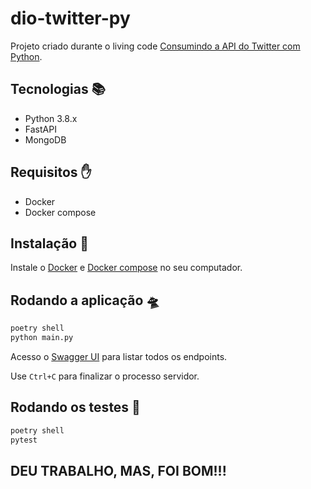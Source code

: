 # dio-twitter-py

Projeto criado durante o living code [Consumindo a API do Twitter com Python](https://docs.google.com/presentation/d/11DkkyQUIloVQLm8i6hN6w3xyUaP4WSRE/edit?usp=sharing&ouid=102662434190974209165&rtpof=true&sd=true).


## Tecnologias 📚

- Python 3.8.x
- FastAPI
- MongoDB


## Requisitos ✋

- Docker
- Docker compose


## Instalação 💽

Instale o [Docker](https://www.docker.com) e [Docker compose](https://docs.docker.com/compose/) no seu computador.


## Rodando a aplicação 🛸

```sh
poetry shell
python main.py
```

Acesso o [Swagger UI](http://localhost:8000/docs) para listar todos os endpoints.

Use `Ctrl+C` para finalizar o processo servidor.

## Rodando os testes 🧪

```sh
poetry shell
pytest
```
## DEU TRABALHO, MAS, FOI BOM!!!